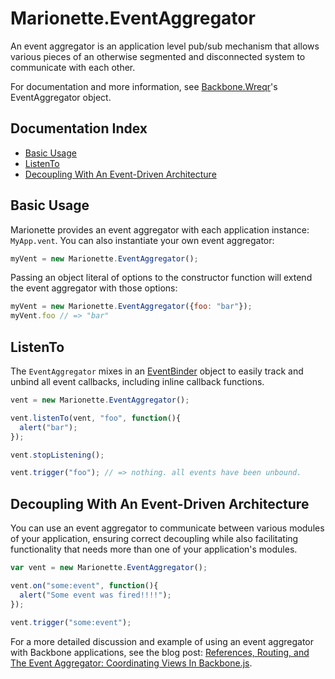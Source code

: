 # Marionette.EventAggregator

An event aggregator is an application level pub/sub mechanism that allows various
pieces of an otherwise segmented and disconnected system to communicate with
each other. 

For documentation and more information, see
[Backbone.Wreqr](https://github.com/marionettejs/backbone.wreqr)'s
EventAggregator object.

## Documentation Index

* [Basic Usage](#basic-usage)
* [ListenTo](#listento)
* [Decoupling With An Event-Driven Architecture](#decoupling-with-an-event-driven-architecture)

## Basic Usage

Marionette provides an event aggregator with each application instance: 
`MyApp.vent`. You can also instantiate your own event aggregator:

```js
myVent = new Marionette.EventAggregator();
```

Passing an object literal of options to the constructor function will extend the
event aggregator with those options:

```js
myVent = new Marionette.EventAggregator({foo: "bar"});
myVent.foo // => "bar"
```

## ListenTo

The `EventAggregator` mixes in an [EventBinder](./marionette.eventbinder.md) object to easily track
and unbind all event callbacks, including inline callback functions. 

```js
vent = new Marionette.EventAggregator();

vent.listenTo(vent, "foo", function(){
  alert("bar");
});

vent.stopListening();

vent.trigger("foo"); // => nothing. all events have been unbound.
```

## Decoupling With An Event-Driven Architecture

You can use an event aggregator to communicate between various modules of your
application, ensuring correct decoupling while also facilitating functionality
that needs more than one of your application's modules.

```js
var vent = new Marionette.EventAggregator();

vent.on("some:event", function(){
  alert("Some event was fired!!!!");
});
  
vent.trigger("some:event");
```

For a more detailed discussion and example of using an event aggregator with
Backbone applications, see the blog post: [References, Routing, and The Event
Aggregator: Coordinating Views In Backbone.js](http://lostechies.com/derickbailey/2011/07/19/references-routing-and-the-event-aggregator-coordinating-views-in-backbone-js/).
